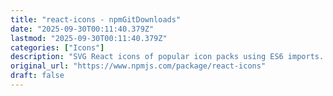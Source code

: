 ```yaml
---
title: "react-icons - npmGitDownloads"
date: "2025-09-30T00:11:40.379Z"
lastmod: "2025-09-30T00:11:40.379Z"
categories: ["Icons"]
description: "SVG React icons of popular icon packs using ES6 imports. Latest version: 5.5.0, last published: 7 months ago. Start using react-icons in your project by running `npm i react-icons`. There are 8902 other projects in the npm registry using react-icons."
original_url: "https://www.npmjs.com/package/react-icons"
draft: false
---
```

